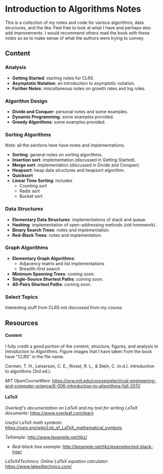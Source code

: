 # Introduction to Algorithms Notes
This is a collection of my notes and code for various algorithms, data structures, and the like. Feel free to look at what I have and perhaps also add improvements. I would recommend others read the book with these notes so as to make sense of what the authors were trying to convey.

## Content
### Analysis
* __Getting Started__: starting notes for CLRS.
* __Asymptotic Notation__: an introduction to asymptotic notation.
* __Further Notes__: miscellaneous notes on growth rates and log rules.

### Algorithm Design
* __Divide and Conquer__: personal notes and some examples.
* __Dynamic Programming__: some examples provided.
* __Greedy Algorithms__: some examples provided.

### Sorting Algorithms
Note: all the sections here have notes and implementations.

* __Sorting__: general notes on sorting algorithms.
* __Insertion sort__: implementation (discussed in Getting Started).
* __Merge sort__: implementation (discussed in Divide and Conquer).
* __Heapsort__: heap data structures and heapsort algorithm.
* __Quicksort__
* __Linear Time Sorting__: includes
  * Counting sort
  * Radix sort
  * Bucket sort

### Data Structures
* __Elementary Data Structures__: implementations of stack and queue.
* __Hashing__: implementation of open-addressing methods (old homework).
* __Binary Search Trees__: notes and implementation.
* __Red-Black Trees__: notes and implementation.

### Graph Algorithms
* __Elementary Graph Algorithms__:
  * Adjacency matrix and list implementations
  * Breadth-first search
* __Minimum Spanning Trees__: coming soon.
* __Single-Source Shortest Paths__: coming soon.
* __All-Pairs Shortest Paths__: coming soon.

### Select Topics
Interesting stuff from CLRS not discussed from my course.

## Resources
#### Content
I fully credit a good portion of the content, structure, figures, and analysis to _Introduction to Algorithms_. Figure images that I have taken from the book have "CLRS" in the file name.

Cormen, T. H., Leiserson, C. E., Rivest, R. L., & Stein, C. (n.d.). Introduction to algorithms (3rd ed.).

_MIT OpenCourseWare_:
https://ocw.mit.edu/courses/electrical-engineering-and-computer-science/6-006-introduction-to-algorithms-fall-2011/

#### LaTeX
_Overleaf's documentation on LaTeX and my tool for writing LaTeX documents_:
https://www.overleaf.com/learn

_Useful LaTeX math symbols_:
https://oeis.org/wiki/List_of_LaTeX_mathematical_symbols  

_TeXample_:
http://www.texample.net/tikz/ 

  * _Red-black tree example_: http://texample.net/tikz/examples/red-black-tree/ 
 
_LaTeX4Technics: Online LaTeX equation calculator_:
https://www.latex4technics.com/
